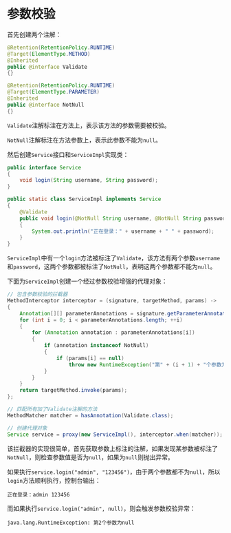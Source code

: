 # 参数校验

首先创建两个注解：

```java
@Retention(RetentionPolicy.RUNTIME)
@Target(ElementType.METHOD)
@Inherited
public @interface Validate
{}

@Retention(RetentionPolicy.RUNTIME)
@Target(ElementType.PARAMETER)
@Inherited
public @interface NotNull
{}
```

`Validate`注解标注在方法上，表示该方法的参数需要被校验。

`NotNull`注解标注在方法参数上，表示此参数不能为`null`。

然后创建`Service`接口和`ServiceImpl`实现类：

```java
public interface Service
{
    void login(String username, String password);
}

public static class ServiceImpl implements Service
{
    @Validate
    public void login(@NotNull String username, @NotNull String password)
    {
        System.out.println("正在登录：" + username + " " + password);
    }
}
```

`ServiceImpl`中有一个`login`方法被标注了`Validate`，该方法有两个参数`username`和`password`，这两个参数都被标注了`NotNull`，表明这两个参数都不能为`null`。

下面为`ServiceImpl`创建一个经过参数校验增强的代理对象：

```java
// 包含参数校验的拦截器
MethodInterceptor interceptor = (signature, targetMethod, params) ->
{
    Annotation[][] parameterAnnotations = signature.getParameterAnnotations();
    for (int i = 0; i < parameterAnnotations.length; ++i)
    {
        for (Annotation annotation : parameterAnnotations[i])
        {
            if (annotation instanceof NotNull)
            {
                if (params[i] == null)
                    throw new RuntimeException("第" + (i + 1) + "个参数为null");
            }
        }
    }
    return targetMethod.invoke(params);
};

// 匹配所有加了Validate注解的方法
MethodMatcher matcher = hasAnnotation(Validate.class);

// 创建代理对象
Service service = proxy(new ServiceImpl(), interceptor.when(matcher));
```

该拦截器的实现很简单，首先获取参数上标注的注解，如果发现某参数被标注了`NotNull`，则检查参数值是否为`null`，如果为`null`则抛出异常。

如果执行`service.login("admin", "123456")`，由于两个参数都不为`null`，所以`login`方法顺利执行，控制台输出：

```
正在登录：admin 123456
```

而如果执行`service.login("admin", null)`，则会触发参数校验异常：

```
java.lang.RuntimeException: 第2个参数为null
```